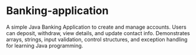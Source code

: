 # Banking-application
A simple Java Banking Application to create and manage accounts. Users can deposit, withdraw, view details, and update contact info. Demonstrates arrays, strings, input validation, control structures, and exception handling for learning Java programming.
